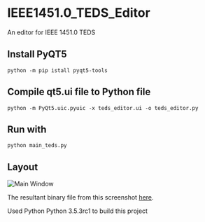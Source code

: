 # IEEE1451.0_TEDS_Editor
An editor for IEEE 1451.0 TEDS

## Install PyQT5
```python -m pip istall pyqt5-tools```

## Compile qt5.ui file to Python file
```python -m PyQt5.uic.pyuic -x teds_editor.ui -o teds_editor.py```

## Run with
```python main_teds.py```

## Layout
![Main Window](https://github.com/DIGI2-FEUP/IEEE1451.0_TEDS_Editor/blob/main/img/window.png)

The resultant binary file from this screenshot [here]([https://pages.github.com/](https://github.com/DIGI2-FEUP/IEEE1451.0_TEDS_Editor/blob/main/4415b9603ef54e029da3.bin)).

Used Python Python 3.5.3rc1 to build this project

